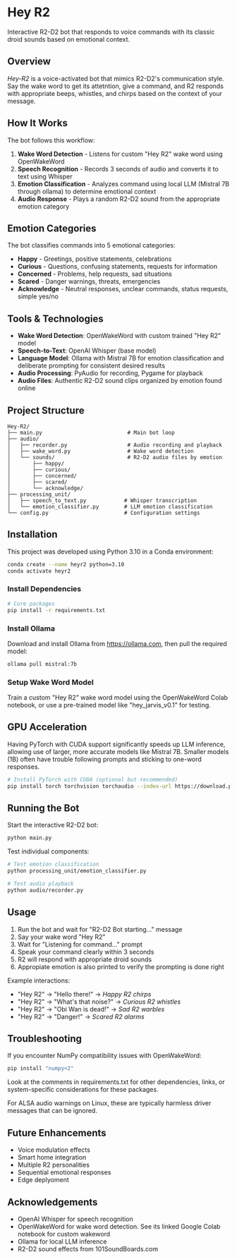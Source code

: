 # Hey R2
Interactive R2-D2 bot that responds to voice commands with its classic droid sounds based on emotional context.

## Overview
*Hey-R2* is a voice-activated bot that mimics R2-D2's communication style. Say the wake word to get its attetntion, give a command, and R2 responds with appropriate beeps, whistles, and chirps based on the context of your message.

## How It Works
The bot follows this workflow:
1. **Wake Word Detection**    - Listens for custom "Hey R2" wake word using OpenWakeWord
2. **Speech Recognition**     - Records 3 seconds of audio and converts it to text using Whisper
3. **Emotion Classification** - Analyzes command using local LLM (Mistral 7B through ollama) to determine emotional context
4. **Audio Response**         - Plays a random R2-D2 sound from the appropriate emotion category

## Emotion Categories
The bot classifies commands into 5 emotional categories:
- **Happy**       - Greetings, positive statements, celebrations
- **Curious**     - Questions, confusing statements, requests for information  
- **Concerned**   - Problems, help requests, sad situations
- **Scared**      - Danger warnings, threats, emergencies
- **Acknowledge** - Neutral responses, unclear commands, status requests, simple yes/no

## Tools & Technologies
- **Wake Word Detection**: OpenWakeWord with custom trained "Hey R2" model
- **Speech-to-Text**:      OpenAI Whisper (base model)
- **Language Model**:      Ollama with Mistral 7B for emotion classification and deliberate prompting for consistent desired results
- **Audio Processing**:    PyAudio for recording, Pygame for playback
- **Audio Files**:         Authentic R2-D2 sound clips organized by emotion found online

## Project Structure
```
Hey-R2/
├── main.py                           # Main bot loop
├── audio/
│   ├── recorder.py                   # Audio recording and playback
│   ├── wake_word.py                  # Wake word detection
│   └── sounds/                       # R2-D2 audio files by emotion
│       ├── happy/
│       ├── curious/
│       ├── concerned/
│       ├── scared/
│       └── acknowledge/
├── processing_unit/
│   ├── speech_to_text.py            # Whisper transcription
│   └── emotion_classifier.py        # LLM emotion classification
└── config.py                        # Configuration settings
```

## Installation
This project was developed using Python 3.10 in a Conda environment:

```bash
conda create --name heyr2 python=3.10
conda activate heyr2
```

### Install Dependencies
```bash
# Core packages
pip install -r requirements.txt
```

### Install Ollama
Download and install Ollama from https://ollama.com, then pull the required model:
```bash
ollama pull mistral:7b
```

### Setup Wake Word Model
Train a custom "Hey R2" wake word model using the OpenWakeWord Colab notebook, or use a pre-trained model like "hey_jarvis_v0.1" for testing.

## GPU Acceleration
Having PyTorch with CUDA support significantly speeds up LLM inference, allowing use of larger, more accurate models like Mistral 7B.
Smaller models (1B) often have trouble following prompts and sticking to one-word responses.
```bash
# Install PyTorch with CUDA (optional but recommended)
pip install torch torchvision torchaudio --index-url https://download.pytorch.org/whl/cu118
```

## Running the Bot
Start the interactive R2-D2 bot:
```bash
python main.py
```

Test individual components:
```bash
# Test emotion classification
python processing_unit/emotion_classifier.py

# Test audio playback
python audio/recorder.py
```

## Usage
1. Run the bot and wait for "R2-D2 Bot starting..." message
2. Say your wake word "Hey R2"  
3. Wait for "Listening for command..." prompt
4. Speak your command clearly within 3 seconds
5. R2 will respond with appropriate droid sounds
6. Appropiate emotion is also printed to verify the prompting is done right

Example interactions:
- "Hey R2" → "Hello there!" → *Happy R2 chirps*
- "Hey R2" → "What's that noise?" → *Curious R2 whistles*
- "Hey R2" → "Obi Wan is dead!" → *Sad R2 warbles*
- "Hey R2" → "Danger!" → *Scared R2 alarms*

## Troubleshooting
If you encounter NumPy compatibility issues with OpenWakeWord:
```bash
pip install "numpy<2"
```
Look at the comments in requirements.txt for other dependencies, links, or system-specific considerations for these packages.

For ALSA audio warnings on Linux, these are typically harmless driver messages that can be ignored.

## Future Enhancements
- Voice modulation effects
- Smart home integration
- Multiple R2 personalities
- Sequential emotional responses
- Edge deplyoment

## Acknowledgements
- OpenAI Whisper for speech recognition
- OpenWakeWord for wake word detection. See its linked Google Colab notebook for custom wakeword
- Ollama for local LLM inference
- R2-D2 sound effects from 101SoundBoards.com

